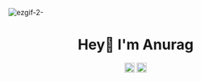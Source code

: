 
<!--
**AnuragSahu11/AnuragSahu11** is a ✨ _special_ ✨ repository because its `README.md` (this file) appears on your GitHub profile.

Here are some ideas to get you started:

- 🔭 I’m currently working on ...
- 🌱 I’m currently learning ...
- 👯 I’m looking to collaborate on ...
- 🤔 I’m looking for help with ...
- 💬 Ask me about ...
- 📫 How to reach me: ...
- ⚡ Fun fact: ...
-->
![ezgif-2-](https://user-images.githubusercontent.com/54500608/184078587-10328f90-e44f-43ab-8146-7d619564cbdd.gif)

<h1 align="center">
Hey👋 I'm Anurag
</h1>
<div align="center">
<img style="width:fit-content;" src="https://github-readme-stats.vercel.app/api?username=AnuragSahu11&theme=merko">
<img style="width:fit-content;" src="https://github-readme-stats.vercel.app/api/top-langs/?username=AnuragSahu11&layout=compact&theme=merko">
</img>
</div>
<div align="center">
</img>
</div>









